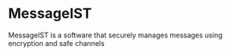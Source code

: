 # MessageIST
MessageIST is a software that securely manages messages using encryption and safe channels 
